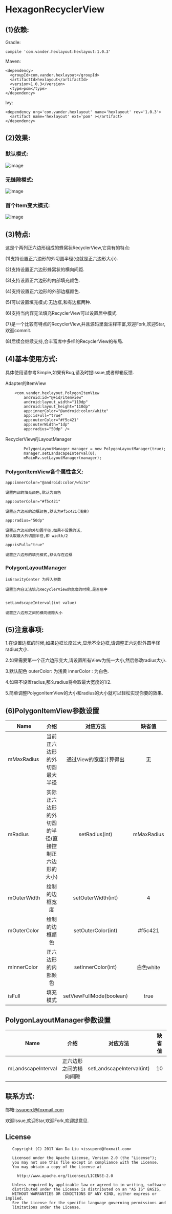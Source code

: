 # HexagonRecyclerView


## (1)依赖:

Gradle:

```
compile 'com.vander.hexlayout:hexlayout:1.0.3'
```

Maven:

```
<dependency>
  <groupId>com.vander.hexlayout</groupId>
  <artifactId>hexlayout</artifactId>
  <version>1.0.3</version>
  <type>pom</type>
</dependency>
```

Ivy:
```
<dependency org='com.vander.hexlayout' name='hexlayout' rev='1.0.3'>
  <artifact name='hexlayout' ext='pom' ></artifact>
</dependency>
```

## (2)效果:

### 默认模式:

![image](http://note.youdao.com/yws/api/personal/file/96E4848565064530B2A7132E45217B27?method=download&shareKey=0c62a8cf299fa9ab8abecefe562ca7b7)

### 无缝隙模式:

![image](http://note.youdao.com/yws/api/personal/file/136BB4282AEB43B4BEA32DB8BD50D806?method=download&shareKey=40d25480b34caeea1bea772db6dddad5)

### 首个Item变大模式:

![image](http://note.youdao.com/yws/api/personal/file/FC2722A5EC0D4C39AB806E2F82395191?method=download&shareKey=a0d1b0cb50d4a4bc5b9e0227dcee3be9)


## (3)特点:

这是个两列正六边形组成的蜂窝状RecyclerView,它具有的特点:

(1)支持设置正六边形的外切圆半径(也就是正六边形大小).

(2)支持设置正六边形蜂窝状的横向间距.

(3)支持设置正六边形的内部填充颜色.

(4)支持设置正六边形的外部边框颜色.

(5)可以设置填充模式:无边框,和有边框两种.

(6)支持当内容无法填充RecyclerView可以设置居中模式.

(7)是一个比较有特点的RecyclerView,并且源码里面注释丰富,欢迎Fork,欢迎Star,欢迎commit.

(8)后续会继续支持,会丰富库中多样的RecyclerView的布局.


## (4)基本使用方式:

具体使用请参考Simple,如果有Bug,请及时提Issue,或者邮箱反馈.

Adapter的ItemView

```
    <com.vander.hexlayout.PolygonItemView
        android:id="@+id/itemview"
        android:layout_width="110dp"
        android:layout_height="110dp"
        app:innerColor="@android:color/white"
        app:isFull="true"
        app:outerColor="#f5c421"
        app:outerWidth="1dp"
        app:radius="50dp" />
```

RecyclerView的LayoutManager

```
        PolygonLayoutManager manager = new PolygonLayoutManager(true);
        manager.setLandscapeInterval(0);
        mMainRv.setLayoutManager(manager);
```

### PolygonItemView各个属性含义:

```
app:innerColor="@android:color/white"

设置内部的填充颜色,默认为白色

app:outerColor="#f5c421"

设置正六边形的边框颜色,默认为#f5c421(浅黄)

app:radius="50dp"

设置正六边形的外切圆半径,如果不设置的话,
默认取最大外切圆半径,即 width/2

app:isFull="true"

设置正六边形的填充模式,默认存在边框

```

### PolygonLayoutManager

```
isGravityCenter 为传入参数

设置当内容无法填充RecyclerView的宽度的时候,是否居中


setLandscapeInterval(int value)

设置正六边形之间的横向缝隙大小
```

## (5)注意事项:

1.在设置边框的时候,如果边框长度过大,显示不全边框,请调整正六边形外圆半径radius大小.

2.如果需要第一个正六边形变大,请设置所有View为统一大小,然后修改radius大小.

3.默认配色 outerColor: 为浅黄 innerColor : 为白色.

4.如果不设置radius,那么radius将会取最大宽度的1/2.

5.简单调整PolygonItemView的大小和radius的大小就可以轻松实现你要的效果.


## (6)PolygonItemView参数设置

| Name          | 介绍    |  对应方法  |   缺省值 |
| --------      | :-----:   | :----: |  :-----:  |
| mMaxRadius    | 当前正六边形的外切圆最大半径                              |   通过View的宽度计算得出    |  无              |
| mRadius       | 实际正六边形的外切圆的半径(直接控制正六边形的大小)        |       setRadius(int)        |  mMaxRadius      |
| mOuterWidth   | 绘制的边框宽度                                            |   setOuterWidth(int)        |   4              |
| mOuterColor   | 绘制的边框颜色                                            |   setOuterColor(int)        |    #f5c421       |
| mInnerColor   | 正六边形的内部颜色                                        |   setInnerColor(int)        |   白色white      |
| isFull        | 填充模式                                                  |   setViewFullMode(boolean)  |   true           |

## PolygonLayoutManager参数设置

| Name          | 介绍    |  对应方法  |   缺省值 |
| --------      | :-----:   | :----: |  :-----:  |
| mLandscapeInterval    | 正六边形之间的横向间隙                             |   setLandscapeInterval(int)    |   10              |

## 联系方式:

邮箱:issuperd@foxmail.com

欢迎Issue,欢迎Star,欢迎Fork,欢迎提意见.


## License

```
   Copyright (C) 2017 Wan Da Liu <issuperd@foxmail.com>

   Licensed under the Apache License, Version 2.0 (the "License");
   you may not use this file except in compliance with the License.
   You may obtain a copy of the License at

     http://www.apache.org/licenses/LICENSE-2.0

   Unless required by applicable law or agreed to in writing, software
   distributed under the License is distributed on an "AS IS" BASIS,
   WITHOUT WARRANTIES OR CONDITIONS OF ANY KIND, either express or implied.
   See the License for the specific language governing permissions and
   limitations under the License.
```